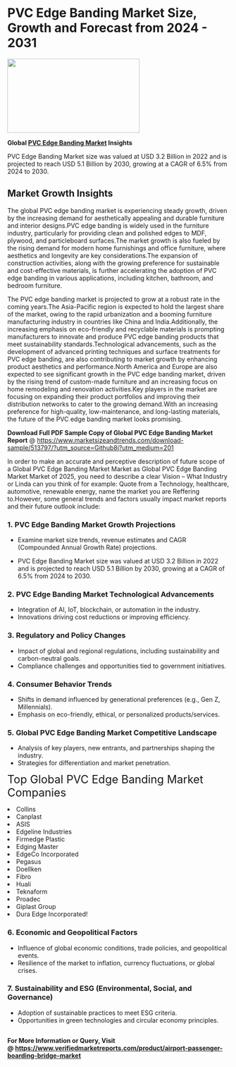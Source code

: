 <H1>PVC Edge Banding Market Size, Growth and Forecast from 2024 - 2031</H1><img class="aligncenter size-medium wp-image-584254" src="https://thirdeyenews.in/wp-content/uploads/2024/09/Global-Market-Research-300x168.jpeg" alt="" width="300" height="168" /><p><strong>Global&nbsp;<a href="https://www.marketsizeandtrends.com/download-sample/513797/?utm_source=Github8j?utm_medium=201">PVC Edge Banding Market</a> Insights</strong></p><p>PVC Edge Banding Market size was valued at USD 3.2 Billion in 2022 and is projected to reach USD 5.1 Billion by 2030, growing at a CAGR of 6.5% from 2024 to 2030.</p><p><h2>Market Growth Insights</h2> <p>The global PVC edge banding market is experiencing steady growth, driven by the increasing demand for aesthetically appealing and durable furniture and interior designs.PVC edge banding is widely used in the furniture industry, particularly for providing clean and polished edges to MDF, plywood, and particleboard surfaces.The market growth is also fueled by the rising demand for modern home furnishings and office furniture, where aesthetics and longevity are key considerations.The expansion of construction activities, along with the growing preference for sustainable and cost-effective materials, is further accelerating the adoption of PVC edge banding in various applications, including kitchen, bathroom, and bedroom furniture.</p> <p>The PVC edge banding market is projected to grow at a robust rate in the coming years.The Asia-Pacific region is expected to hold the largest share of the market, owing to the rapid urbanization and a booming furniture manufacturing industry in countries like China and India.Additionally, the increasing emphasis on eco-friendly and recyclable materials is prompting manufacturers to innovate and produce PVC edge banding products that meet sustainability standards.Technological advancements, such as the development of advanced printing techniques and surface treatments for PVC edge banding, are also contributing to market growth by enhancing product aesthetics and performance.North America and Europe are also expected to see significant growth in the PVC edge banding market, driven by the rising trend of custom-made furniture and an increasing focus on home remodeling and renovation activities.Key players in the market are focusing on expanding their product portfolios and improving their distribution networks to cater to the growing demand.With an increasing preference for high-quality, low-maintenance, and long-lasting materials, the future of the PVC edge banding market looks promising.</p> <p><span class=""><strong>Download Full PDF Sample Copy of Global PVC Edge Banding Market Report</strong> @ <a href="https://www.marketsizeandtrends.com/download-sample/513797/?utm_source=Github8j?utm_medium=201" target="_blank">https://www.marketsizeandtrends.com/download-sample/513797/?utm_source=Github8j?utm_medium=201</a></span></p><p>In order to make an accurate and perceptive description of future scope of a Global&nbsp;PVC Edge Banding Market Market as Global&nbsp;PVC Edge Banding Market Market of 2025, you need to describe a clear Vision &ndash; What Industry or Linda can you think of for example: Quote from a Technology, healthcare, automotive, renewable energy, name the market you are Reffering to.However, some general trends and factors usually impact market reports and their future outlook include:</p><h3>1.&nbsp;<strong>PVC Edge Banding Market Growth Projections</strong></h3><ul><li>Examine market size trends, revenue estimates and CAGR (Compounded Annual Growth Rate) projections.</li><li><p>PVC Edge Banding Market size was valued at USD 3.2 Billion in 2022 and is projected to reach USD 5.1 Billion by 2030, growing at a CAGR of 6.5% from 2024 to 2030.</p></li></ul><h3>2.&nbsp;<strong>PVC Edge Banding Market Technological Advancements</strong></h3><ul><li>Integration of AI, IoT, blockchain, or automation in the industry.</li><li>Innovations driving cost reductions or improving efficiency.</li></ul><h3>3.&nbsp;<strong>Regulatory and Policy Changes</strong></h3><ul><li>Impact of global and regional regulations, including sustainability and carbon-neutral goals.</li><li>Compliance challenges and opportunities tied to government initiatives.</li></ul><h3>4.&nbsp;<strong>Consumer Behavior Trends</strong></h3><ul><li>Shifts in demand influenced by generational preferences (e.g., Gen Z, Millennials).</li><li>Emphasis on eco-friendly, ethical, or personalized products/services.</li></ul><h3>5.&nbsp;<strong>Global PVC Edge Banding Market Competitive Landscape</strong></h3><ul><li>Analysis of key players, new entrants, and partnerships shaping the industry.</li><li>Strategies for differentiation and market penetration.</li></ul><p data-pm-slice="1 1 []"><span style="color: inherit; font-family: inherit; font-size: 25px;">Top Global PVC Edge Banding Market Companies</span></p><div class="" data-test-id=""><p><li>Collins</li><li> Canplast</li><li> ASIS</li><li> Edgeline Industries</li><li> Firmedge Plastic</li><li> Edging Master</li><li> EdgeCo Incorporated</li><li> Pegasus</li><li> Doellken</li><li> Fibro</li><li> Huali</li><li> Teknaform</li><li> Proadec</li><li> Giplast Group</li><li> Dura Edge Incorporated!</li></p></div><h3>6.&nbsp;<strong>Economic and Geopolitical Factors</strong></h3><ul><li>Influence of global economic conditions, trade policies, and geopolitical events.</li><li>Resilience of the market to inflation, currency fluctuations, or global crises.</li></ul><h3>7.&nbsp;<strong>Sustainability and ESG (Environmental, Social, and Governance)</strong></h3><ul><li>Adoption of sustainable practices to meet ESG criteria.</li><li>Opportunities in green technologies and circular economy principles.</li></ul><h2><strong style="font-size: 14px;">For More Information or Query, Visit @&nbsp;</strong><a style="background-color: #ffffff; font-size: 14px;" href="https://www.marketsizeandtrends.com/report/pvc-edge-banding-market/" target="_blank">https://www.verifiedmarketreports.com/product/airport-passenger-boarding-bridge-market</a></h2>